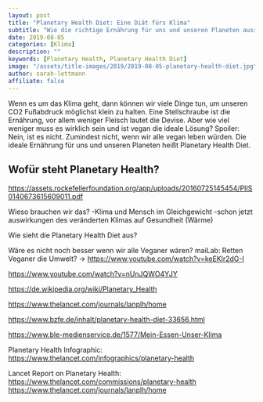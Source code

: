 ```yaml
---
layout: post
title: "Planetary Health Diet: Eine Diät fürs Klima"
subtitle: "Wie die richtige Ernährung für uns und unseren Planeten aussieht"
date: 2019-08-05
categories: [Klima]
description: ""
keywords: [Planetary Health, Planetary Health Diet]
image: "/assets/title-images/2019/2019-08-05-planetary-health-diet.jpg"
author: sarah-lettmann
affiliate: false
---
```

Wenn es um das Klima geht, dann können wir viele Dinge tun, um unseren CO2 Fußabdruck möglichst klein zu halten. Eine Stellschraube ist die Ernährung, vor allem weniger Fleisch lautet die Devise. Aber wie viel weniger muss es wirklich sein und ist vegan die ideale Lösung? Spoiler: Nein, ist es nicht. Zumindest nicht, wenn wir alle vegan leben würden. Die ideale Ernährung für uns und unseren Planeten heißt Planetary Health Diet.

## Wofür steht Planetary Health?
https://assets.rockefellerfoundation.org/app/uploads/20160725145454/PIIS0140673615609011.pdf

Wieso brauchen wir das?
-Klima und Mensch im Gleichgewicht
-schon jetzt auswirkungen des veränderten Klimas auf Gesundheit (Wärme)

Wie sieht die Planetary Health Diet aus?

Wäre es nicht noch besser wenn wir alle Veganer wären?
maiLab: Retten Veganer die Umwelt? -> https://www.youtube.com/watch?v=keEKlr2dG-I

https://www.youtube.com/watch?v=nUnJQWO4YJY

https://de.wikipedia.org/wiki/Planetary_Health

https://www.thelancet.com/journals/lanplh/home

https://www.bzfe.de/inhalt/planetary-health-diet-33656.html

https://www.ble-medienservice.de/1577/Mein-Essen-Unser-Klima

Planetary Health Infographic:
https://www.thelancet.com/infographics/planetary-health

Lancet Report on Planetary Health:
https://www.thelancet.com/commissions/planetary-health
https://www.thelancet.com/journals/lanplh/home
